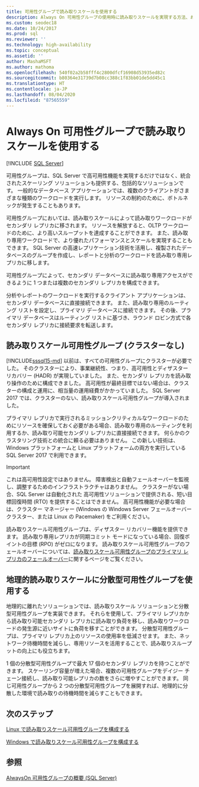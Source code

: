 ```yaml
---
title: 可用性グループで読み取りスケールを使用する
description: Always On 可用性グループの使用時に読み取りスケールを実現する方法、および地理的読み取りスケールに分散型可用性グループを使用する方法の詳細について学習します。
ms.custom: seodec18
ms.date: 10/24/2017
ms.prod: sql
ms.reviewer: ''
ms.technology: high-availability
ms.topic: conceptual
ms.assetid: ''
author: MashaMSFT
ms.author: mathoma
ms.openlocfilehash: 540f02a2b58fff4c2800dfcf16908d53935ed82c
ms.sourcegitcommit: b80364e31739d7b08cc388c1f83bb01de5dd45c1
ms.translationtype: HT
ms.contentlocale: ja-JP
ms.lasthandoff: 08/04/2020
ms.locfileid: "87565559"
---
```

# <a name="use-read-scale-with-always-on-availability-groups"></a>Always On 可用性グループで読み取りスケールを使用する
[!INCLUDE [SQL Server](../../../includes/applies-to-version/sqlserver.md)]

可用性グループは、SQL Server で高可用性機能を実現するだけではなく、統合されたスケーリング ソリューションも提供する、包括的なソリューションです。 一般的なデータベース アプリケーションでは、複数のクライアントがさまざまな種類のワークロードを実行します。 リソースの制約のために、ボトルネックが発生することもあります。 

可用性グループにおいては、読み取りスケールによって読み取りワークロードがセカンダリ レプリカに移されます。 リソースを解放すると、OLTP ワークロードのために、より高いスループットを達成することができます。 また、読み取り専用ワークロードで、より優れたパフォーマンスとスケールを実現することもできます。 SQL Server の高速レプリケーション技術を活用し、複製されたデータベースのグループを作成し、レポートと分析のワークロードを読み取り専用レプリカに移します。

可用性グループによって、セカンダリ データベースに読み取り専用アクセスができるように 1 つまたは複数のセカンダリ レプリカを構成できます。

分析やレポートのワークロードを実行するクライアント アプリケーションは、セカンダリ データベースに直接接続できます。 また、読み取り専用のルーティング リストを設定し、プライマリ データベースに接続できます。 その後、プライマリ データベースはルーティング リストに基づき、ラウンド ロビン方式で各セカンダリ レプリカに接続要求を転送します。

## <a name="read-scale-availability-groups-without-cluster"></a>読み取りスケール可用性グループ (クラスターなし)

[!INCLUDE[sssql15-md](../../../includes/sssql15-md.md)] 以前は、すべての可用性グループにクラスターが必要でした。 そのクラスターにより、事業継続性、つまり、高可用性とディザスター リカバリー (HADR) が実現していました。 また、セカンダリ レプリカを読み取り操作のために構成できました。 高可用性が最終目標ではない場合は、クラスターの構成と運用に、相当量の運用経費がかかっていました。 SQL Server 2017 では、クラスターのない、読み取りスケール可用性グループが導入されました。 

プライマリ レプリカで実行されるミッションクリティカルなワークロードのためにリソースを確保しておく必要がある場合、読み取り専用のルーティングを利用するか、読み取り可能セカンダリ レプリカに直接接続できます。 何らかのクラスタリング技術との統合に頼る必要はありません。 この新しい技術は、Windows プラットフォームと Linux プラットフォームの両方を実行している SQL Server 2017 で利用できます。

>[!IMPORTANT]
>これは高可用性設定ではありません。 障害検出と自動フェールオーバーを監視し、調整するためのインフラストラクチャはありません。 クラスターがない場合、SQL Server は自動化された 高可用性ソリューションで提供される、短い目標回復時間 (RTO) を提供することはできません。 高可用性機能が必要な場合は、クラスター マネージャー (Windows の Windows Server フェールオーバー クラスター、または Linux の Pacemaker) をご利用ください。
>
>読み取りスケール可用性グループは、ディザスター リカバリー機能を提供できます。 読み取り専用レプリカが同期コミット モードになっている場合、回復ポイントの目標 (RPO) がゼロになります。 読み取りスケール可用性グループのフェールオーバーについては、[読み取りスケール可用性グループのプライマリ レプリカのフェールオーバー](perform-a-planned-manual-failover-of-an-availability-group-sql-server.md#ReadScaleOutOnly)に関するページをご覧ください。

## <a name="use-distributed-availability-groups-for-geographic-read-scale"></a>地理的読み取りスケールに分散型可用性グループを使用する

地理的に離れたソリューションでは、読み取りスケール ソリューションと分散型可用性グループを実装できます。 それらを使用して、プライマリ レプリカから読み取り可能セカンダリ レプリカに読み取り負荷を移し、読み取りワークロードの発生源に近いサイトに負荷を移すことができます。 分散型可用性グループは、プライマリ レプリカ上のリソースの使用率を低減させます。 また、ネットワーク待機時間を減らし、専用リソースを活用することで、読み取りスループットの向上にも役立ちます。

1 個の分散型可用性グループで最大 17 個のセカンダリ レプリカを持つことができます。 スケーリング容量が増えた場合、複数の可用性グループをデイジー チェーン接続し、読み取り可能レプリカの数をさらに増やすことができます。 同じ可用性グループから 2 つの分散型可用性グループを展開すれば、地理的に分散した環境で読み取りの待機時間を減らすこともできます。




## <a name="next-steps"></a>次のステップ

[Linux で読み取りスケール可用性グループを構成する](../../../linux/sql-server-linux-availability-group-configure-rs.md)

[Windows で読み取りスケール可用性グループを構成する](../../../database-engine/availability-groups/windows/configure-read-scale-availability-groups.md)

## <a name="see-also"></a>参照

 [AlwaysOn 可用性グループの概要 &#40;SQL Server&#41;](../../../database-engine/availability-groups/windows/overview-of-always-on-availability-groups-sql-server.md)
